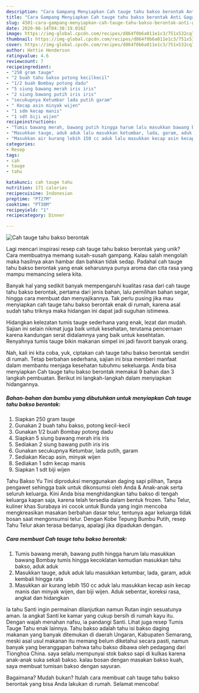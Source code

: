 ```yaml
---
description: "Cara Gampang Menyiapkan Cah tauge tahu bakso berontak Anti Gagal"
title: "Cara Gampang Menyiapkan Cah tauge tahu bakso berontak Anti Gagal"
slug: 4501-cara-gampang-menyiapkan-cah-tauge-tahu-bakso-berontak-anti-gagal
date: 2020-06-14T04:38:19.016Z
image: https://img-global.cpcdn.com/recipes/d864f0b6a011e1c3/751x532cq70/cah-tauge-tahu-bakso-berontak-foto-resep-utama.jpg
thumbnail: https://img-global.cpcdn.com/recipes/d864f0b6a011e1c3/751x532cq70/cah-tauge-tahu-bakso-berontak-foto-resep-utama.jpg
cover: https://img-global.cpcdn.com/recipes/d864f0b6a011e1c3/751x532cq70/cah-tauge-tahu-bakso-berontak-foto-resep-utama.jpg
author: Hettie Henderson
ratingvalue: 4.6
reviewcount: 7
recipeingredient:
- "250 gram tauge"
- "2 buah tahu bakso potong kecilkecil"
- "1/2 buah Bombay potong dadu"
- "5 siung bawang merah iris iris"
- "2 siung bawang putih iris iris"
- "secukupnya Ketumbar lada putih garam"
- " Kecap asin minyak wijen"
- "1 sdm kecap manis"
- "1 sdt biji wijen"
recipeinstructions:
- "Tumis bawang merah, bawang putih hingga harum lalu masukkan bawang Bombay tumis hingga kecoklatan kemudian masukkan tahu bakso, aduk aduk"
- "Masukkan tauge, aduk aduk lalu masukkan ketumbar, lada, garam, aduk kembali hingga rata"
- "Masukkan air kurang lebih 150 cc aduk lalu masukkan kecap asin kecap manis dan minyak wijen, dan biji wijen. Aduk sebentar, koreksi rasa, angkat dan hidangkan"
categories:
- Resep
tags:
- cah
- tauge
- tahu

katakunci: cah tauge tahu 
nutrition: 171 calories
recipecuisine: Indonesian
preptime: "PT27M"
cooktime: "PT30M"
recipeyield: "1"
recipecategory: Dinner

---
```



![Cah tauge tahu bakso berontak](https://img-global.cpcdn.com/recipes/d864f0b6a011e1c3/751x532cq70/cah-tauge-tahu-bakso-berontak-foto-resep-utama.jpg)

Lagi mencari inspirasi resep cah tauge tahu bakso berontak yang unik? Cara membuatnya memang susah-susah gampang. Kalau salah mengolah maka hasilnya akan hambar dan bahkan tidak sedap. Padahal cah tauge tahu bakso berontak yang enak seharusnya punya aroma dan cita rasa yang mampu memancing selera kita.

Banyak hal yang sedikit banyak mempengaruhi kualitas rasa dari cah tauge tahu bakso berontak, pertama dari jenis bahan, lalu pemilihan bahan segar, hingga cara membuat dan menyajikannya. Tak perlu pusing jika mau menyiapkan cah tauge tahu bakso berontak enak di rumah, karena asal sudah tahu triknya maka hidangan ini dapat jadi suguhan istimewa.

Hidangkan kelezatan tumis tauge sederhana yang enak, lezat dan mudah. Sajian ini selain nikmat juga baik untuk kesehatan, terutama pencernaan karena kandungan serat didalamnya yang baik untuk kesehtatan. Renyahnya tumis tauge bikin makanan simpel ini jadi favorit banyak orang.


Nah, kali ini kita coba, yuk, ciptakan cah tauge tahu bakso berontak sendiri di rumah. Tetap berbahan sederhana, sajian ini bisa memberi manfaat dalam membantu menjaga kesehatan tubuhmu sekeluarga. Anda bisa menyiapkan Cah tauge tahu bakso berontak memakai 9 bahan dan 3 langkah pembuatan. Berikut ini langkah-langkah dalam menyiapkan hidangannya.

<!--inarticleads1-->

##### Bahan-bahan dan bumbu yang dibutuhkan untuk menyiapkan Cah tauge tahu bakso berontak:

1. Siapkan 250 gram tauge
1. Gunakan 2 buah tahu bakso, potong kecil-kecil
1. Gunakan 1/2 buah Bombay potong dadu
1. Siapkan 5 siung bawang merah iris iris
1. Sediakan 2 siung bawang putih iris iris
1. Gunakan secukupnya Ketumbar, lada putih, garam
1. Sediakan  Kecap asin, minyak wijen
1. Sediakan 1 sdm kecap manis
1. Siapkan 1 sdt biji wijen


Tahu Bakso Yu Tini diproduksi menggunakan daging sapi pilihan, Tanpa pengawet sehingga baik untuk dikonsumsi oleh Anda &amp; Anak-anak serta seluruh keluarga. Kini Anda bisa menghidangkan tahu bakso di tengah keluarga kapan saja, karena telah tersedia dalam bentuk frozen. Tahu Telur, kuliner khas Surabaya ini cocok untuk Bunda yang ingin mencoba mengkreasikan masakan berbahan dasar telur, tentunya agar keluarga tidak bosan saat mengonsumsi telur. Dengan Kobe Tepung Bumbu Putih, resep Tahu Telur akan terasa bedanya, apalagi jika dipadukan dengan. 

<!--inarticleads2-->

##### Cara membuat Cah tauge tahu bakso berontak:

1. Tumis bawang merah, bawang putih hingga harum lalu masukkan bawang Bombay tumis hingga kecoklatan kemudian masukkan tahu bakso, aduk aduk
1. Masukkan tauge, aduk aduk lalu masukkan ketumbar, lada, garam, aduk kembali hingga rata
1. Masukkan air kurang lebih 150 cc aduk lalu masukkan kecap asin kecap manis dan minyak wijen, dan biji wijen. Aduk sebentar, koreksi rasa, angkat dan hidangkan


Ia tahu Santi ingin permainan dilanjutkan namun Rutan ingin sesuatunya aman. Ia angkat Santi ke kamar yang cukup bersih di rumah kayu itu. Dengan wajah menahan nafsu, ia pandangi Santi. Lihat juga resep Tumis Tauge Tahu enak lainnya. Tahu bakso adalah tahu isi bakso daging makanan yang banyak ditemukan di daerah Ungaran, Kabupaten Semarang, meski asal usul makanan itu memang belum diketahui secara pasti, namun banyak yang beranggapan bahwa tahu bakso dibawa oleh pedagang dari Tionghoa China. saya selalu mempunyai stok bakso sapi di kulkas karena anak-anak suka sekali bakso. kalau bosan dengan masakan bakso kuah, saya membuat tumisan bakso dengan sayuran. 

Bagaimana? Mudah bukan? Itulah cara membuat cah tauge tahu bakso berontak yang bisa Anda lakukan di rumah. Selamat mencoba!
